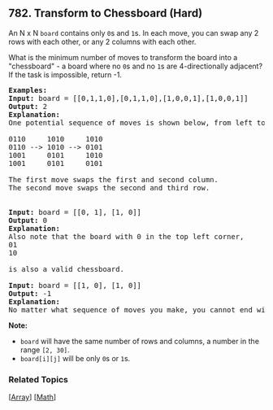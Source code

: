 <!--|This file generated by command(leetcode description); DO NOT EDIT.    |-->
<!--+----------------------------------------------------------------------+-->
<!--|@author    Openset <openset.wang@gmail.com>                           |-->
<!--|@link      https://github.com/openset                                 |-->
<!--|@home      https://github.com/openset/leetcode                        |-->
<!--+----------------------------------------------------------------------+-->

## 782. Transform to Chessboard (Hard)

<p>An N x N <code>board</code> contains only <code>0</code>s and <code>1</code>s. In each move, you can swap any 2 rows with each other, or any 2 columns with each other.</p>

<p>What is the minimum number of moves to transform the board into a &quot;chessboard&quot; - a board where no <code>0</code>s and no <code>1</code>s are 4-directionally adjacent? If the task is impossible, return -1.</p>

<pre>
<strong>Examples:</strong>
<strong>Input:</strong> board = [[0,1,1,0],[0,1,1,0],[1,0,0,1],[1,0,0,1]]
<strong>Output:</strong> 2
<strong>Explanation:</strong>
One potential sequence of moves is shown below, from left to right:

0110     1010     1010
0110 --&gt; 1010 --&gt; 0101
1001     0101     1010
1001     0101     0101

The first move swaps the first and second column.
The second move swaps the second and third row.


<strong>Input:</strong> board = [[0, 1], [1, 0]]
<strong>Output:</strong> 0
<strong>Explanation:</strong>
Also note that the board with 0 in the top left corner,
01
10

is also a valid chessboard.

<strong>Input:</strong> board = [[1, 0], [1, 0]]
<strong>Output:</strong> -1
<strong>Explanation:</strong>
No matter what sequence of moves you make, you cannot end with a valid chessboard.
</pre>

<p><strong>Note:</strong></p>

<ul>
	<li><code>board</code> will have the same number of rows and columns, a number in the range <code>[2, 30]</code>.</li>
	<li><code>board[i][j]</code> will be only <code>0</code>s or <code>1</code>s.</li>
</ul>


### Related Topics
  [[Array](https://github.com/openset/leetcode/tree/master/tag/array/README.md)]
  [[Math](https://github.com/openset/leetcode/tree/master/tag/math/README.md)]

